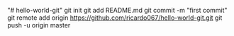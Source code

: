 "# hello-world-git"  git init git add README.md git commit -m "first commit" git remote add origin https://github.com/ricardo067/hello-world-git.git git push -u origin master
